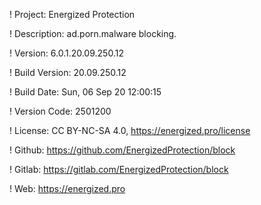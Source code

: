 ! Project: Energized Protection

! Description: ad.porn.malware blocking.

! Version: 6.0.1.20.09.250.12

! Build Version: 20.09.250.12

! Build Date: Sun, 06 Sep 20 12:00:15

! Version Code: 2501200

! License: CC BY-NC-SA 4.0, https://energized.pro/license

! Github: https://github.com/EnergizedProtection/block

! Gitlab: https://gitlab.com/EnergizedProtection/block


! Web: https://energized.pro
